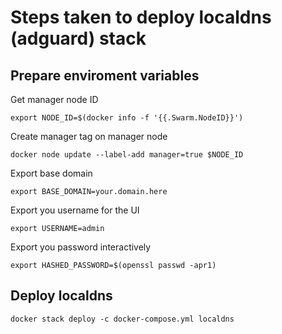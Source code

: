 # Steps taken to deploy localdns (adguard) stack

## Prepare enviroment variables

Get manager node ID

    export NODE_ID=$(docker info -f '{{.Swarm.NodeID}}')

Create manager tag on manager node

    docker node update --label-add manager=true $NODE_ID

Export base domain

    export BASE_DOMAIN=your.domain.here

Export you username for the UI

    export USERNAME=admin

Export you password interactively

    export HASHED_PASSWORD=$(openssl passwd -apr1)

## Deploy localdns

    docker stack deploy -c docker-compose.yml localdns
